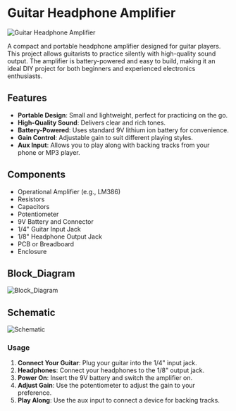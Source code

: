 # Guitar Headphone Amplifier

![Guitar Headphone Amplifier](https://github.com/DinethPrabashana/Guitar_Headphone_Amplifier/blob/main/Guitar%20Headphone%20Amplifier/Enclosure/Assembly/product.png)


A compact and portable headphone amplifier designed for guitar players. This project allows guitarists to practice silently with high-quality sound output. The amplifier is battery-powered and easy to build, making it an ideal DIY project for both beginners and experienced electronics enthusiasts.

## Features

- **Portable Design**: Small and lightweight, perfect for practicing on the go.
- **High-Quality Sound**: Delivers clear and rich tones.
- **Battery-Powered**: Uses standard 9V lithium ion battery for convenience.
- **Gain Control**: Adjustable gain to suit different playing styles.
- **Aux Input**: Allows you to play along with backing tracks from your phone or MP3 player.

## Components

- Operational Amplifier (e.g., LM386)
- Resistors
- Capacitors
- Potentiometer
- 9V Battery and Connector
- 1/4" Guitar Input Jack
- 1/8" Headphone Output Jack
- PCB or Breadboard
- Enclosure

## Block_Diagram
![Block_Diagram](https://github.com/DinethPrabashana/Guitar_Headphone_Amplifier/blob/main/Guitar%20Headphone%20Amplifier/schematic%20and%20block%20diagram/block%20diagram.png)

## Schematic

![Schematic](path_to_schematic.jpg)


### Usage

1. **Connect Your Guitar**: Plug your guitar into the 1/4" input jack.
2. **Headphones**: Connect your headphones to the 1/8" output jack.
3. **Power On**: Insert the 9V battery and switch the amplifier on.
4. **Adjust Gain**: Use the potentiometer to adjust the gain to your preference.
5. **Play Along**: Use the aux input to connect a device for backing tracks.



